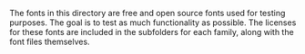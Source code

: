 The fonts in this directory are free and open source fonts used for testing purposes.
The goal is to test as much functionality as possible. The licenses for these
fonts are included in the subfolders for each family, along with the font files themselves.
